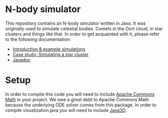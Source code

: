 N-body simulator
==============
This repository contains an N-body simulator written in Java. It was originally used to simulate celestial bodies. Comets in the Oort cloud, in star clusters and things like that. In order to get acquainted with it, please refer to the following documentation:

- [Introduction & example simulations](http://cekdhl.github.io/cometsimulator/)
- [Case study: Simulating a star cluster](http://cekdhl.github.io/cometsimulator/starcluster.html)
- [Javadoc](http://cekdhl.github.io/cometsimulator/javadoc/)

Setup
==============
In order to compile this code you will need to include [Apache Commons Math](http://commons.apache.org/proper/commons-math/) in your project. We owe a great debt to Apache Commons Math because the underlying ODE solver comes from this package. In order to compile visualization.java you will need to include [Java3D](https://java3d.java.net/binary-builds.html).